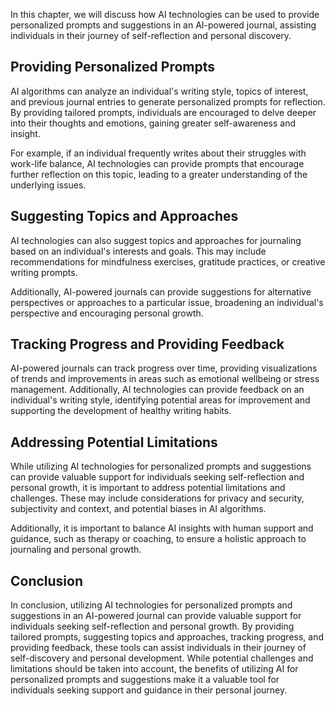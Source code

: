 
In this chapter, we will discuss how AI technologies can be used to provide personalized prompts and suggestions in an AI-powered journal, assisting individuals in their journey of self-reflection and personal discovery.

Providing Personalized Prompts
------------------------------

AI algorithms can analyze an individual's writing style, topics of interest, and previous journal entries to generate personalized prompts for reflection. By providing tailored prompts, individuals are encouraged to delve deeper into their thoughts and emotions, gaining greater self-awareness and insight.

For example, if an individual frequently writes about their struggles with work-life balance, AI technologies can provide prompts that encourage further reflection on this topic, leading to a greater understanding of the underlying issues.

Suggesting Topics and Approaches
--------------------------------

AI technologies can also suggest topics and approaches for journaling based on an individual's interests and goals. This may include recommendations for mindfulness exercises, gratitude practices, or creative writing prompts.

Additionally, AI-powered journals can provide suggestions for alternative perspectives or approaches to a particular issue, broadening an individual's perspective and encouraging personal growth.

Tracking Progress and Providing Feedback
----------------------------------------

AI-powered journals can track progress over time, providing visualizations of trends and improvements in areas such as emotional wellbeing or stress management. Additionally, AI technologies can provide feedback on an individual's writing style, identifying potential areas for improvement and supporting the development of healthy writing habits.

Addressing Potential Limitations
--------------------------------

While utilizing AI technologies for personalized prompts and suggestions can provide valuable support for individuals seeking self-reflection and personal growth, it is important to address potential limitations and challenges. These may include considerations for privacy and security, subjectivity and context, and potential biases in AI algorithms.

Additionally, it is important to balance AI insights with human support and guidance, such as therapy or coaching, to ensure a holistic approach to journaling and personal growth.

Conclusion
----------

In conclusion, utilizing AI technologies for personalized prompts and suggestions in an AI-powered journal can provide valuable support for individuals seeking self-reflection and personal growth. By providing tailored prompts, suggesting topics and approaches, tracking progress, and providing feedback, these tools can assist individuals in their journey of self-discovery and personal development. While potential challenges and limitations should be taken into account, the benefits of utilizing AI for personalized prompts and suggestions make it a valuable tool for individuals seeking support and guidance in their personal journey.
